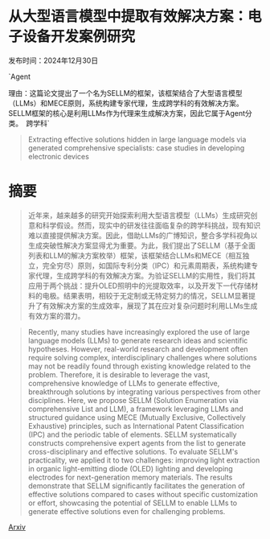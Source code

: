 # 从大型语言模型中提取有效解决方案：电子设备开发案例研究

发布时间：2024年12月30日

`Agent

理由：这篇论文提出了一个名为SELLM的框架，该框架结合了大型语言模型（LLMs）和MECE原则，系统构建专家代理，生成跨学科的有效解决方案。SELLM框架的核心是利用LLMs作为代理来生成解决方案，因此它属于Agent分类。` `跨学科`

> Extracting effective solutions hidden in large language models via generated comprehensive specialists: case studies in developing electronic devices

# 摘要

> 近年来，越来越多的研究开始探索利用大型语言模型（LLMs）生成研究创意和科学假设。然而，现实中的研发往往面临复杂的跨学科挑战，现有知识难以直接提供解决方案。因此，借助LLMs的广博知识，整合多学科视角以生成突破性解决方案显得尤为重要。为此，我们提出了SELLM（基于全面列表和LLM的解决方案枚举）框架，该框架结合LLMs和MECE（相互独立，完全穷尽）原则，如国际专利分类（IPC）和元素周期表，系统构建专家代理，生成跨学科的有效解决方案。为验证SELLM的实用性，我们将其应用于两个挑战：提升OLED照明中的光提取效率，以及开发下一代存储材料的电极。结果表明，相较于无定制或无特定努力的情况，SELLM显著提升了有效解决方案的生成效率，展现了其在应对复杂问题时利用LLMs生成有效方案的潜力。

> Recently, many studies have increasingly explored the use of large language models (LLMs) to generate research ideas and scientific hypotheses. However, real-world research and development often require solving complex, interdisciplinary challenges where solutions may not be readily found through existing knowledge related to the problem. Therefore, it is desirable to leverage the vast, comprehensive knowledge of LLMs to generate effective, breakthrough solutions by integrating various perspectives from other disciplines. Here, we propose SELLM (Solution Enumeration via comprehensive List and LLM), a framework leveraging LLMs and structured guidance using MECE (Mutually Exclusive, Collectively Exhaustive) principles, such as International Patent Classification (IPC) and the periodic table of elements. SELLM systematically constructs comprehensive expert agents from the list to generate cross-disciplinary and effective solutions. To evaluate SELLM's practicality, we applied it to two challenges: improving light extraction in organic light-emitting diode (OLED) lighting and developing electrodes for next-generation memory materials. The results demonstrate that SELLM significantly facilitates the generation of effective solutions compared to cases without specific customization or effort, showcasing the potential of SELLM to enable LLMs to generate effective solutions even for challenging problems.

[Arxiv](https://arxiv.org/abs/2501.00224)